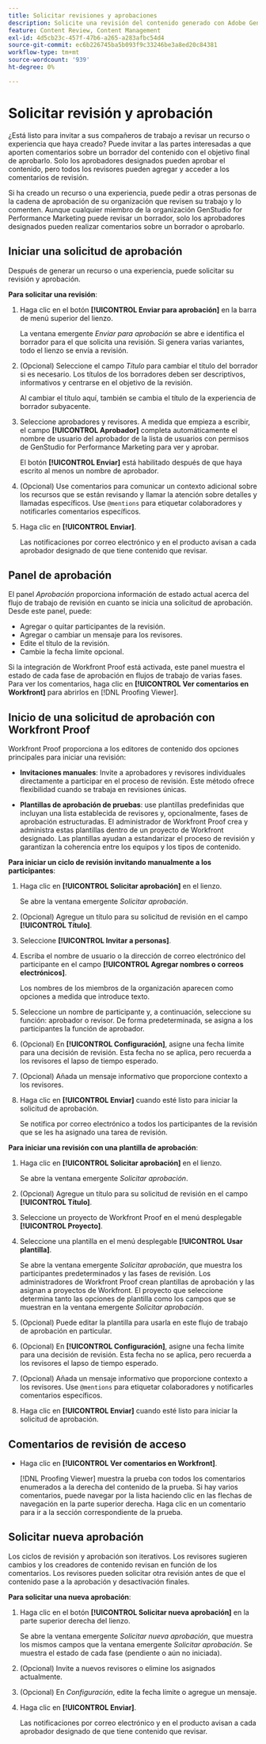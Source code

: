 ```yaml
---
title: Solicitar revisiones y aprobaciones
description: Solicite una revisión del contenido generado con Adobe GenStudio for Performance Marketing.
feature: Content Review, Content Management
exl-id: 4d5cb23c-457f-47b6-a265-a283afbc54d4
source-git-commit: ec6b226745ba5b093f9c33246be3a8ed20c84381
workflow-type: tm+mt
source-wordcount: '939'
ht-degree: 0%

---
```


# Solicitar revisión y aprobación

¿Está listo para invitar a sus compañeros de trabajo a revisar un recurso o experiencia que haya creado? Puede invitar a las partes interesadas a que aporten comentarios sobre un borrador del contenido con el objetivo final de aprobarlo. Solo los aprobadores designados pueden aprobar el contenido, pero todos los revisores pueden agregar y acceder a los comentarios de revisión.

Si ha creado un recurso o una experiencia, puede pedir a otras personas de la cadena de aprobación de su organización que revisen su trabajo y lo comenten. Aunque cualquier miembro de la organización GenStudio for Performance Marketing puede revisar un borrador, solo los aprobadores designados pueden realizar comentarios sobre un borrador o aprobarlo.

## Iniciar una solicitud de aprobación

Después de generar un recurso o una experiencia, puede solicitar su revisión y aprobación.

**Para solicitar una revisión**:

1. Haga clic en el botón **[!UICONTROL Enviar para aprobación]** en la barra de menú superior del lienzo.

   La ventana emergente _Enviar para aprobación_ se abre e identifica el borrador para el que solicita una revisión. Si genera varias variantes, todo el lienzo se envía a revisión.

1. (Opcional) Seleccione el campo _Título_ para cambiar el título del borrador si es necesario. Los títulos de los borradores deben ser descriptivos, informativos y centrarse en el objetivo de la revisión.

   Al cambiar el título aquí, también se cambia el título de la experiencia de borrador subyacente.

1. Seleccione aprobadores y revisores. A medida que empieza a escribir, el campo **[!UICONTROL Aprobador]** completa automáticamente el nombre de usuario del aprobador de la lista de usuarios con permisos de GenStudio for Performance Marketing para ver y aprobar.

   El botón **[!UICONTROL Enviar]** está habilitado después de que haya escrito al menos un nombre de aprobador.

1. (Opcional) Use comentarios para comunicar un contexto adicional sobre los recursos que se están revisando y llamar la atención sobre detalles y llamadas específicos. Use `@mentions` para etiquetar colaboradores y notificarles comentarios específicos.

1. Haga clic en **[!UICONTROL Enviar]**.

   Las notificaciones por correo electrónico y en el producto avisan a cada aprobador designado de que tiene contenido que revisar.

## Panel de aprobación

El panel _Aprobación_ proporciona información de estado actual acerca del flujo de trabajo de revisión en cuanto se inicia una solicitud de aprobación. Desde este panel, puede:

* Agregar o quitar participantes de la revisión.
* Agregar o cambiar un mensaje para los revisores.
* Edite el título de la revisión.
* Cambie la fecha límite opcional.

Si la integración de Workfront Proof está activada, este panel muestra el estado de cada fase de aprobación en flujos de trabajo de varias fases. Para ver los comentarios, haga clic en **[!UICONTROL Ver comentarios en Workfront]** para abrirlos en [!DNL Proofing Viewer].

## Inicio de una solicitud de aprobación con Workfront Proof

Workfront Proof proporciona a los editores de contenido dos opciones principales para iniciar una revisión:

* **Invitaciones manuales**: Invite a aprobadores y revisores individuales directamente a participar en el proceso de revisión. Este método ofrece flexibilidad cuando se trabaja en revisiones únicas.

* **Plantillas de aprobación de pruebas**: use plantillas predefinidas que incluyan una lista establecida de revisores y, opcionalmente, fases de aprobación estructuradas. El administrador de Workfront Proof crea y administra estas plantillas dentro de un proyecto de Workfront designado. Las plantillas ayudan a estandarizar el proceso de revisión y garantizan la coherencia entre los equipos y los tipos de contenido.

**Para iniciar un ciclo de revisión invitando manualmente a los participantes**:

1. Haga clic en **[!UICONTROL Solicitar aprobación]** en el lienzo.

   Se abre la ventana emergente _Solicitar aprobación_.

1. (Opcional) Agregue un título para su solicitud de revisión en el campo **[!UICONTROL Título]**.

1. Seleccione **[!UICONTROL Invitar a personas]**.

1. Escriba el nombre de usuario o la dirección de correo electrónico del participante en el campo **[!UICONTROL Agregar nombres o correos electrónicos]**.

   Los nombres de los miembros de la organización aparecen como opciones a medida que introduce texto.

1. Seleccione un nombre de participante y, a continuación, seleccione su función: aprobador o revisor. De forma predeterminada, se asigna a los participantes la función de aprobador.

1. (Opcional) En **[!UICONTROL Configuración]**, asigne una fecha límite para una decisión de revisión. Esta fecha no se aplica, pero recuerda a los revisores el lapso de tiempo esperado.

1. (Opcional) Añada un mensaje informativo que proporcione contexto a los revisores.

1. Haga clic en **[!UICONTROL Enviar]** cuando esté listo para iniciar la solicitud de aprobación.

   Se notifica por correo electrónico a todos los participantes de la revisión que se les ha asignado una tarea de revisión.

**Para iniciar una revisión con una plantilla de aprobación**:

1. Haga clic en **[!UICONTROL Solicitar aprobación]** en el lienzo.

   Se abre la ventana emergente _Solicitar aprobación_.

1. (Opcional) Agregue un título para su solicitud de revisión en el campo **[!UICONTROL Título]**.

1. Seleccione un proyecto de Workfront Proof en el menú desplegable **[!UICONTROL Proyecto]**.

1. Seleccione una plantilla en el menú desplegable **[!UICONTROL Usar plantilla]**.

   Se abre la ventana emergente _Solicitar aprobación_, que muestra los participantes predeterminados y las fases de revisión. Los administradores de Workfront Proof crean plantillas de aprobación y las asignan a proyectos de Workfront. El proyecto que seleccione determina tanto las opciones de plantilla como los campos que se muestran en la ventana emergente _Solicitar aprobación_.

1. (Opcional) Puede editar la plantilla para usarla en este flujo de trabajo de aprobación en particular.

1. (Opcional) En **[!UICONTROL Configuración]**, asigne una fecha límite para una decisión de revisión. Esta fecha no se aplica, pero recuerda a los revisores el lapso de tiempo esperado.

1. (Opcional) Añada un mensaje informativo que proporcione contexto a los revisores. Use `@mentions` para etiquetar colaboradores y notificarles comentarios específicos.

1. Haga clic en **[!UICONTROL Enviar]** cuando esté listo para iniciar la solicitud de aprobación.

## Comentarios de revisión de acceso

* Haga clic en **[!UICONTROL Ver comentarios en Workfront]**.

  [!DNL Proofing Viewer] muestra la prueba con todos los comentarios enumerados a la derecha del contenido de la prueba. Si hay varios comentarios, puede navegar por la lista haciendo clic en las flechas de navegación en la parte superior derecha. Haga clic en un comentario para ir a la sección correspondiente de la prueba.

## Solicitar nueva aprobación

Los ciclos de revisión y aprobación son iterativos. Los revisores sugieren cambios y los creadores de contenido revisan en función de los comentarios. Los revisores pueden solicitar otra revisión antes de que el contenido pase a la aprobación y desactivación finales.

**Para solicitar una nueva aprobación**:

1. Haga clic en el botón **[!UICONTROL Solicitar nueva aprobación]** en la parte superior derecha del lienzo.

   Se abre la ventana emergente _Solicitar nueva aprobación_, que muestra los mismos campos que la ventana emergente _Solicitar aprobación_. Se muestra el estado de cada fase (pendiente o aún no iniciada).

1. (Opcional) Invite a nuevos revisores o elimine los asignados actualmente.

1. (Opcional) En _Configuración_, edite la fecha límite o agregue un mensaje.

1. Haga clic en **[!UICONTROL Enviar]**.

   Las notificaciones por correo electrónico y en el producto avisan a cada aprobador designado de que tiene contenido que revisar.
